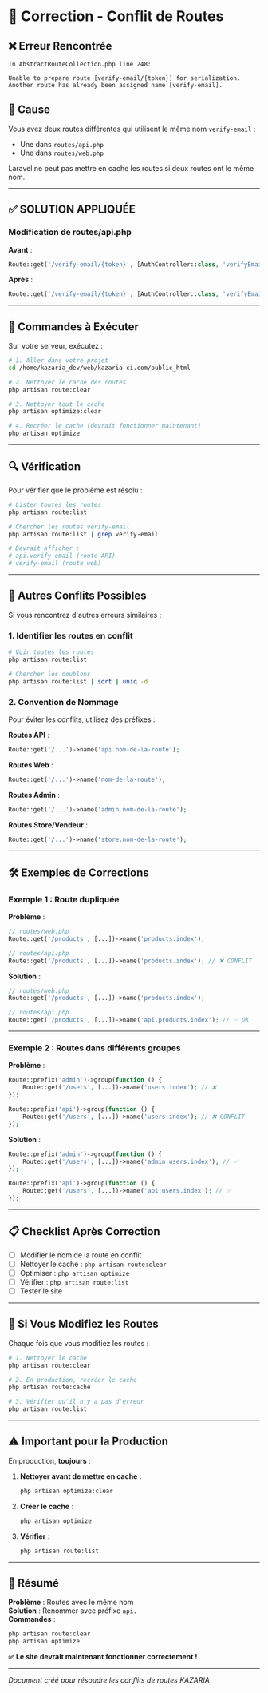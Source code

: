 # 🔧 Correction - Conflit de Routes

## ❌ Erreur Rencontrée

```
In AbstractRouteCollection.php line 248:

Unable to prepare route [verify-email/{token}] for serialization. 
Another route has already been assigned name [verify-email].
```

## 🎯 Cause

Vous avez deux routes différentes qui utilisent le même nom `verify-email` :
- Une dans `routes/api.php`
- Une dans `routes/web.php`

Laravel ne peut pas mettre en cache les routes si deux routes ont le même nom.

---

## ✅ SOLUTION APPLIQUÉE

### **Modification de routes/api.php**

**Avant** :
```php
Route::get('/verify-email/{token}', [AuthController::class, 'verifyEmail'])->name('verify-email');
```

**Après** :
```php
Route::get('/verify-email/{token}', [AuthController::class, 'verifyEmail'])->name('api.verify-email');
```

---

## 🚀 Commandes à Exécuter

Sur votre serveur, exécutez :

```bash
# 1. Aller dans votre projet
cd /home/kazaria_dev/web/kazaria-ci.com/public_html

# 2. Nettoyer le cache des routes
php artisan route:clear

# 3. Nettoyer tout le cache
php artisan optimize:clear

# 4. Recréer le cache (devrait fonctionner maintenant)
php artisan optimize
```

---

## 🔍 Vérification

Pour vérifier que le problème est résolu :

```bash
# Lister toutes les routes
php artisan route:list

# Chercher les routes verify-email
php artisan route:list | grep verify-email

# Devrait afficher :
# api.verify-email (route API)
# verify-email (route web)
```

---

## 📝 Autres Conflits Possibles

Si vous rencontrez d'autres erreurs similaires :

### **1. Identifier les routes en conflit**

```bash
# Voir toutes les routes
php artisan route:list

# Chercher les doublons
php artisan route:list | sort | uniq -d
```

### **2. Convention de Nommage**

Pour éviter les conflits, utilisez des préfixes :

**Routes API** :
```php
Route::get('/...')->name('api.nom-de-la-route');
```

**Routes Web** :
```php
Route::get('/...')->name('nom-de-la-route');
```

**Routes Admin** :
```php
Route::get('/...')->name('admin.nom-de-la-route');
```

**Routes Store/Vendeur** :
```php
Route::get('/...')->name('store.nom-de-la-route');
```

---

## 🛠️ Exemples de Corrections

### **Exemple 1 : Route dupliquée**

**Problème** :
```php
// routes/web.php
Route::get('/products', [...])->name('products.index');

// routes/api.php
Route::get('/products', [...])->name('products.index'); // ❌ CONFLIT
```

**Solution** :
```php
// routes/web.php
Route::get('/products', [...])->name('products.index');

// routes/api.php
Route::get('/products', [...])->name('api.products.index'); // ✅ OK
```

---

### **Exemple 2 : Routes dans différents groupes**

**Problème** :
```php
Route::prefix('admin')->group(function () {
    Route::get('/users', [...])->name('users.index'); // ❌
});

Route::prefix('api')->group(function () {
    Route::get('/users', [...])->name('users.index'); // ❌ CONFLIT
});
```

**Solution** :
```php
Route::prefix('admin')->group(function () {
    Route::get('/users', [...])->name('admin.users.index'); // ✅
});

Route::prefix('api')->group(function () {
    Route::get('/users', [...])->name('api.users.index'); // ✅
});
```

---

## 📋 Checklist Après Correction

- [ ] Modifier le nom de la route en conflit
- [ ] Nettoyer le cache : `php artisan route:clear`
- [ ] Optimiser : `php artisan optimize`
- [ ] Vérifier : `php artisan route:list`
- [ ] Tester le site

---

## 🔄 Si Vous Modifiez les Routes

Chaque fois que vous modifiez les routes :

```bash
# 1. Nettoyer le cache
php artisan route:clear

# 2. En production, recréer le cache
php artisan route:cache

# 3. Vérifier qu'il n'y a pas d'erreur
php artisan route:list
```

---

## ⚠️ Important pour la Production

En production, **toujours** :

1. **Nettoyer avant de mettre en cache** :
   ```bash
   php artisan optimize:clear
   ```

2. **Créer le cache** :
   ```bash
   php artisan optimize
   ```

3. **Vérifier** :
   ```bash
   php artisan route:list
   ```

---

## 🎯 Résumé

**Problème** : Routes avec le même nom  
**Solution** : Renommer avec préfixe `api.`  
**Commandes** :
```bash
php artisan route:clear
php artisan optimize
```

**✅ Le site devrait maintenant fonctionner correctement !**

---

*Document créé pour résoudre les conflits de routes KAZARIA*
